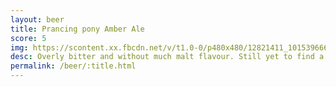 ```yaml
---
layout: beer
title: Prancing pony Amber Ale
score: 5
img: https://scontent.xx.fbcdn.net/v/t1.0-0/p480x480/12821411_10153966656918745_380719159889184662_n.jpg?oh=e7fd4581b811de8806e64c074c862009&oe=5885E6FE
desc: Overly bitter and without much malt flavour. Still yet to find a great amber
permalink: /beer/:title.html
---
```

